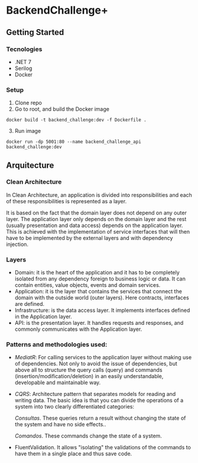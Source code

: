 # BackendChallenge+

## Getting Started

### Tecnologies

- .NET 7
- Serilog
- Docker

### Setup

1. Clone repo
2. Go to root, and build the Docker image

```
docker build -t backend_challenge:dev -f Dockerfile .
```

3. Run image

```
docker run -dp 5001:80 --name backend_challenge_api backend_challenge:dev
```

## Arquitecture

### Clean Architecture

In Clean Architecture, an application is divided into responsibilities and each of these responsibilities is represented as a layer.

It is based on the fact that the domain layer does not depend on any outer layer. The application layer only depends on the domain layer and the rest (usually presentation and data access) depends on the application layer. This is achieved with the implementation of service interfaces that will then have to be implemented by the external layers and with dependency injection.

### Layers

- Domain: it is the heart of the application and it has to be completely isolated from any dependency foreign to business logic or data. It can contain entities, value objects, events and domain services.
- Application: it is the layer that contains the services that connect the domain with the outside world (outer layers). Here contracts, interfaces are defined.
- Infrastructure: is the data access layer. It implements interfaces defined in the Application layer.
- API: is the presentation layer. It handles requests and responses, and commonly communicates with the Application layer.

### Patterns and methodologies used:

- _MediatR_: For calling services to the application layer without making use of dependencies.
  Not only to avoid the issue of dependencies, but above all to structure the query calls (query) and commands (insertion/modification/deletion) in an easily understandable, developable and maintainable way.

- _CQRS_: Architecture pattern that separates models for reading and writing data.
  The basic idea is that you can divide the operations of a system into two clearly differentiated categories:

  _Consultas_. These queries return a result without changing the state of the system and have no side effects..

  _Comandos_. These commands change the state of a system.

- FluentValidation. It allows "isolating" the validations of the commands to have them in a single place and thus save code.
